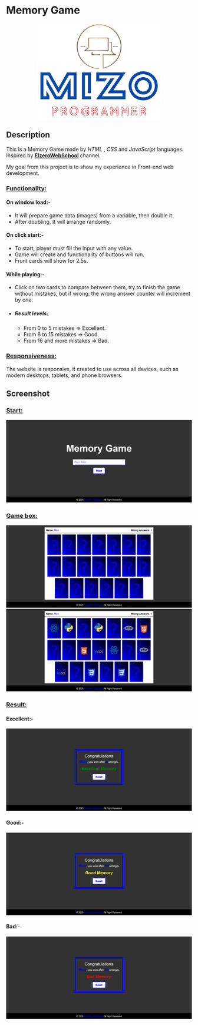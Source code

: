 <h1>Memory Game</h1>
<p align="center">
  <img src="static/image/personal-logo-square-nobg.png">
</p>

<h2>Description</h2>
<p>
  This is a Memory Game made by 
  <em>HTML</em> , 
  <em>CSS</em> and
  <em>JavaScript</em> languages.
  Inspired by 
  <strong>
    <a href="https://www.youtube.com/@ElzeroWebSchool">ElzeroWebSchool</a>
  </strong> 
  channel.
</p>
<p>My goal from this project is to show my experience in Front-end web development.</p>

<h3><u>Functionality:</u></h3>
<h4>On window load:-</h4>
<ul>
  <li>It will prepare game data (images) from a variable, then double it.</li>
  <li>After doubling, It will arrange randomly.</li>
</ul>
<h4>On click start:-</h4>
<ul>
  <li>To start, player must fill the input with any value.</li>
  <li>Game will create and functionality of buttons will run.</li>
  <li>Front cards will show for 2.5s.</li>
</ul>
<h4>While playing:-</h4>
<ul>
  <li>Click on two cards to compare between them, try to finish the game without mistakes, but if wrong: the wrong answer counter will increment by one.</li>
  <li>
    <h5>Result levels:</h5>
    <ul>
      <li>From 0 to 5 mistakes => Excellent.</li>
      <li>From 6 to 15 mistakes => Good.</li>
      <li>From 16 and more mistakes => Bad.</li>
    </ul>
  </li>
</ul>

<h3><u>Responsiveness:</u></h3>
<p>
  The website is responsive, it created to use across all devices, such as modern desktops, tablets, and phone browsers.
</p>

<h2>Screenshot</h2>
<h3><u>Start:</u></h3>
<img src="static/image/web-screenshots/screenshot-01.png">

<h3><u>Game box:</u></h3>
<img src="static/image/web-screenshots/screenshot-02.png">
<img src="static/image/web-screenshots/screenshot-03.png">

<h3><u>Result:</u></h3>
<h4>Excellent:-</h4>
<img src="static/image/web-screenshots/screenshot-04.png">
<h4>Good:-</h4>
<img src="static/image/web-screenshots/screenshot-05.png">
<h4>Bad:-</h4>
<img src="static/image/web-screenshots/screenshot-06.png">